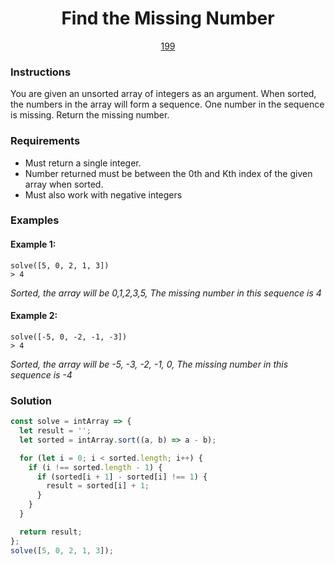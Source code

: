 <div align="center">
  <h1>Find the Missing Number</h1>
  <a href="https://prep-app-prod.herokuapp.com/problems/199" target="_blank">199</a>
</div>

### Instructions

You are given an unsorted array of integers as an argument. When sorted, the
numbers in the array will form a sequence. One number in the sequence is
missing. Return the missing number.

### Requirements

- Must return a single integer.
- Number returned must be between the 0th and Kth index of the given array when
  sorted.
- Must also work with negative integers

### Examples

#### Example 1:

```shell
solve([5, 0, 2, 1, 3])
> 4
```

_Sorted, the array will be 0,1,2,3,5, The missing number in this sequence is 4_

#### Example 2:

```shell
solve([-5, 0, -2, -1, -3])
> 4
```

_Sorted, the array will be -5, -3, -2, -1, 0, The missing number in this
sequence is -4_

### Solution

```javascript
const solve = intArray => {
  let result = '';
  let sorted = intArray.sort((a, b) => a - b);

  for (let i = 0; i < sorted.length; i++) {
    if (i !== sorted.length - 1) {
      if (sorted[i + 1] - sorted[i] !== 1) {
        result = sorted[i] + 1;
      }
    }
  }

  return result;
};
solve([5, 0, 2, 1, 3]);
```
